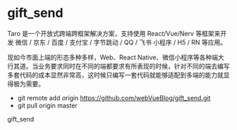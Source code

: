 # gift_send

Taro 是一个开放式跨端跨框架解决方案，支持使用 React/Vue/Nerv 等框架来开发 微信 / 京东 / 百度 / 支付宝 / 字节跳动 / QQ / 飞书 小程序 / H5 / RN 等应用。

现如今市面上端的形态多种多样，Web、React Native、微信小程序等各种端大行其道。当业务要求同时在不同的端都要求有所表现的时候，针对不同的端去编写多套代码的成本显然非常高，这时候只编写一套代码就能够适配到多端的能力就显得极为需要。

- git remote add origin https://github.com/webVueBlog/gift_send.git
- git pull origin master

gift_send
